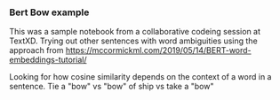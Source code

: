 ### Bert Bow example

This was a sample notebook from a collaborative codeing session at TextXD.
Trying out other sentences with word ambiguities using the approach from 
https://mccormickml.com/2019/05/14/BERT-word-embeddings-tutorial/

Looking for how cosine similarity depends on the context of a word in a sentence. 
Tie a "bow" vs "bow" of ship vs take a "bow"

